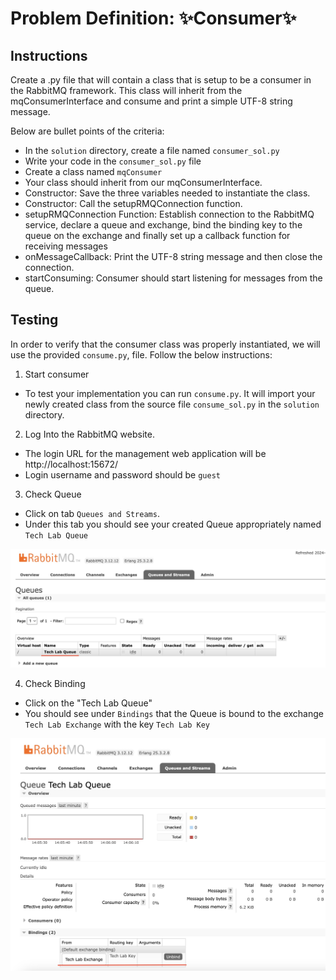 # Problem Definition: ✨Consumer✨

##  Instructions
Create a .py file that will contain a class that is setup to be a consumer in the RabbitMQ framework. This class will inherit from the mqConsumerInterface and consume and print a simple UTF-8 string message. 

Below are bullet points of the criteria:
- In the `solution` directory, create a file named `consumer_sol.py`
- Write your code in the `consumer_sol.py` file
- Create a class named `mqConsumer`
- Your class should inherit from our mqConsumerInterface.
- Constructor: Save the three variables needed to instantiate the class.
- Constructor: Call the setupRMQConnection function.
- setupRMQConnection Function: Establish connection to the RabbitMQ service, declare a queue and exchange, bind the binding key to the queue on the exchange and finally set up a callback function for receiving messages
- onMessageCallback: Print the UTF-8 string message and then close the connection.
- startConsuming:  Consumer should start listening for messages from the queue.


## Testing
In order to verify that the consumer class was properly instantiated, we will use the provided  `consume.py`, file. Follow the below instructions:
1. Start consumer
* To test your implementation you can run `consume.py`. It will import your newly created class from the source file `consume_sol.py` in the `solution` directory.
2. Log Into the RabbitMQ website.
* The login URL for the management web application will be http://localhost:15672/
* Login username and password should be `guest`
3. Check Queue
* Click on tab `Queues and Streams`.
* Under this tab you should see your created Queue appropriately named `Tech Lab Queue`

![alt text](../../../Data/Images/consumerQueue.jpeg)

4. Check Binding
* Click on the "Tech Lab Queue" 
* You should see under `Bindings` that the Queue is bound to the exchange `Tech Lab Exchange` with the key `Tech Lab Key`

![alt text](../../../Data/Images/consumerBinding.jpeg)


